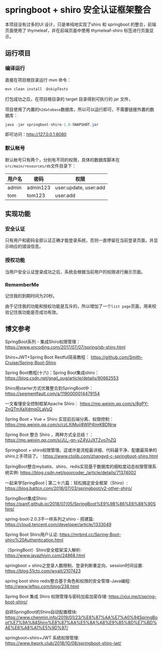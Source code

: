 # springboot + shiro 安全认证框架整合

本项目没有过多的UI 设计，只是单纯地实现了shiro 和 springboot 的整合，前端页面使用了 thymeleaf，并在前端页面中使用 thymeleaf-shiro 标签进行页面显示。

## 运行项目

### 编译运行

直接在项目根目录运行 mvn 命令：

```java
mvn clean install -DskipTests
```

打包成功之后，在项目根目录的 target 目录得到可执行的 jar 文件，

项目使用了内置的`h2database`数据库，所以可以运行即可，不需要链接外置的数据库：

```java
java -jar springboot-shiro-1.0-SNAPSHOT.jar
```

即可访问：http://127.0.0.1:8080

### 默认帐号

默认帐号只有两个，分别有不同的权限，具体的数据库脚本在`src/main/resources/db`文件目录下：

| 用户名 | 密码     | 权限                  |
| ------ | -------- | --------------------- |
| admin  | admin123 | user:update, user:add |
| tom    | tom123   | user:add              |

## 实现功能

### 安全认证

只有用户和密码全部认证正确才能登录系统，否则一直停留在当前登录页面，并显示响应的错误信息。

### 授权功能

当用户安全认证登录成功之后，系统会根据当前用户的权限进行展示页面。

### RememberMe

记住我的到期时间为20秒。

由于记住我的功能和授权功能是互斥的，所以增加了一个`list page`页面，用来校验记住我功能是否成功有效。

## 博文参考

SpringBoot系列 - 集成Shiro权限管理：
https://www.xncoding.com/2017/07/07/spring/sb-shiro.html


Shiro+JWT+Spring Boot Restful简易教程：
https://github.com/Smith-Cruise/Spring-Boot-Shiro

Spring Boot教程(十六)：Spring Boot集成shiro：
https://blog.csdn.net/gnail_oug/article/details/80662553

Shiro用starter方式优雅整合到SpringBoot中：
https://segmentfault.com/a/1190000014479154

一文看懂安全控制框架Apache Shiro：
https://mp.weixin.qq.com/s/8gPY-ZnQTmXaXdmqGLaVsQ

Spring Boot + Vue + Shiro 实现前后端分离、权限控制：
https://mp.weixin.qq.com/s/czLXiMuji8WIP4tmKBDNrw

Spring Boot 整合 Shiro ，两种方式全总结！：
https://mp.weixin.qq.com/s/JU_-gn-yZ4VJJXTZvo7nZQ

Springboot + shiro权限管理。这或许是流程最详细、代码最干净、配置最简单的shiro上手项目了。:
https://www.ctolib.com/zhangyd-c-springboot-shiro.html

SpringBoot整合mybatis、shiro、redis实现基于数据库的细粒度动态权限管理系统实例:
https://blog.csdn.net/poorcoder_/article/details/71374002

一起来学SpringBoot | 第二十六篇：轻松搞定安全框架（Shiro）:
https://blog.battcn.com/2018/07/03/springboot/v2-other-shiro/

SpringBoot集成Shiro:
https://panlf.github.io/2018/07/05/SpringBoot%E9%9B%86%E6%88%90Shiro/

spring-boot-2.0.3不一样系列之shiro - 搭建篇:
https://cloud.tencent.com/developer/article/1333049

Spring Boot Shiro用户认证:
https://mrbird.cc/Spring-Boot-shiro%20Authentication.html

（SpringBoot）Shiro安全框架深入解析:
https://www.javazhiyin.com/24868.html

springboot + shiro之登录人数限制、登录判断重定向、session时间设置:
https://blog.51cto.com/wyait/2107423

spring boot shiro redis整合基于角色和权限的安全管理-Java编程:
http://www.leftso.com/blog/238.html

Spring Boot 集成 Shiro 权限管理与密码加盐加密存储:
https://xlui.me/t/spring-boot-shiro/

自研SpringBoot的Shiro自动配置模块:
https://www.chenmin.info/2019/01/23/%E8%87%AA%E7%A0%94SpringBoot%E7%9A%84Shiro%E8%87%AA%E5%8A%A8%E9%85%8D%E7%BD%AE%E6%A8%A1%E5%9D%97/

springboot+shiro+JWT 系统权限管理:
https://www.itwork.club/2018/10/08/springboot-shiro-jwt/